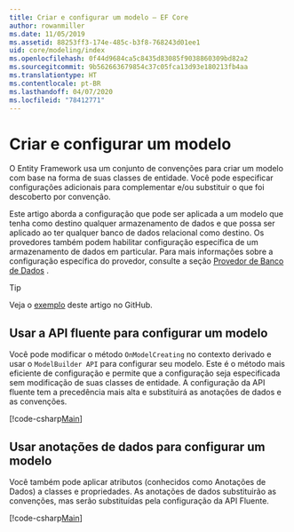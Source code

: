 ```yaml
---
title: Criar e configurar um modelo – EF Core
author: rowanmiller
ms.date: 11/05/2019
ms.assetid: 88253ff3-174e-485c-b3f8-768243d01ee1
uid: core/modeling/index
ms.openlocfilehash: 0f44d9684ca5c8435d83085f9038860309bd82a2
ms.sourcegitcommit: 9b562663679854c37c05fca13d93e180213fb4aa
ms.translationtype: HT
ms.contentlocale: pt-BR
ms.lasthandoff: 04/07/2020
ms.locfileid: "78412771"
---
```

# <a name="creating-and-configuring-a-model"></a>Criar e configurar um modelo

O Entity Framework usa um conjunto de convenções para criar um modelo com base na forma de suas classes de entidade. Você pode especificar configurações adicionais para complementar e/ou substituir o que foi descoberto por convenção.

Este artigo aborda a configuração que pode ser aplicada a um modelo que tenha como destino qualquer armazenamento de dados e que possa ser aplicado ao ter qualquer banco de dados relacional como destino. Os provedores também podem habilitar configuração específica de um armazenamento de dados em particular. Para mais informações sobre a configuração específica do provedor, consulte a seção [Provedor de Banco de Dados](../providers/index.md) .

> [!TIP]  
> Veja o [exemplo](https://github.com/dotnet/EntityFramework.Docs/tree/master/samples) deste artigo no GitHub.

## <a name="use-fluent-api-to-configure-a-model"></a>Usar a API fluente para configurar um modelo

Você pode modificar o método `OnModelCreating` no contexto derivado e usar o `ModelBuilder API` para configurar seu modelo. Este é o método mais eficiente de configuração e permite que a configuração seja especificada sem modificação de suas classes de entidade. A configuração da API fluente tem a precedência mais alta e substituirá as anotações de dados e as convenções.

[!code-csharp[Main](../../../samples/core/Modeling/FluentAPI/Required.cs?highlight=12-14)]

## <a name="use-data-annotations-to-configure-a-model"></a>Usar anotações de dados para configurar um modelo

Você também pode aplicar atributos (conhecidos como Anotações de Dados) a classes e propriedades. As anotações de dados substituirão as convenções, mas serão substituídas pela configuração da API Fluente.

[!code-csharp[Main](../../../samples/core/Modeling/DataAnnotations/Required.cs?highlight=15)]
